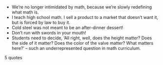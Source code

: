  - We’re no longer intimidated by math, because we’re slowly redefining what math is.
 - I teach high school math. I sell a product to a market that doesn’t want it, but is forced by law to buy it.
 - Cold steel was not meant to be an after-dinner dessert!
 - Don’t run with swords in your mouth!
 - Students need to decide, ‘All right, well, does the height matter? Does the side of it matter? Does the color of the valve matter? What matters here?’ – such an underrepresented question in math curriculum.

5 quotes